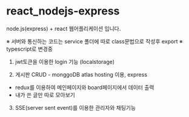 # react_nodejs-express

node.js(express) + react 웹어플리케이션 입니다. <br/>

 ※ 서버와 통신하는 코드는 service 폴더에 따로 class문법으로 작성후 export
 ※ typescript로 변경중
 
1. jwt토큰을 이용한 login 기능 (localstorage)
 
2. 게시판 CRUD - monggoDB atlas hosting 이용, express
 - redux를 이용하여 메인페이지와 board페이지에서 데이터 출력
 - 내가 쓴 글만 따로 모아보기

3. SSE(server sent event)를 이용한 관리자와 채팅기능 
